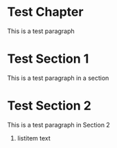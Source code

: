 Test Chapter
============

This is a test paragraph

Test Section 1
==============

This is a test paragraph in a section

Test Section 2
==============

This is a test paragraph in Section 2

1.  listitem text


